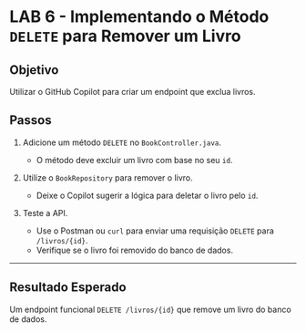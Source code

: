 # LAB 6 - Implementando o Método `DELETE` para Remover um Livro

## Objetivo
Utilizar o GitHub Copilot para criar um endpoint que exclua livros.

## Passos

1. Adicione um método `DELETE` no `BookController.java`.
    - O método deve excluir um livro com base no seu `id`.

2. Utilize o `BookRepository` para remover o livro.
    - Deixe o Copilot sugerir a lógica para deletar o livro pelo `id`.

3. Teste a API.
    - Use o Postman ou `curl` para enviar uma requisição `DELETE` para `/livros/{id}`.
    - Verifique se o livro foi removido do banco de dados.

---

## Resultado Esperado
Um endpoint funcional `DELETE /livros/{id}` que remove um livro do banco de dados.
